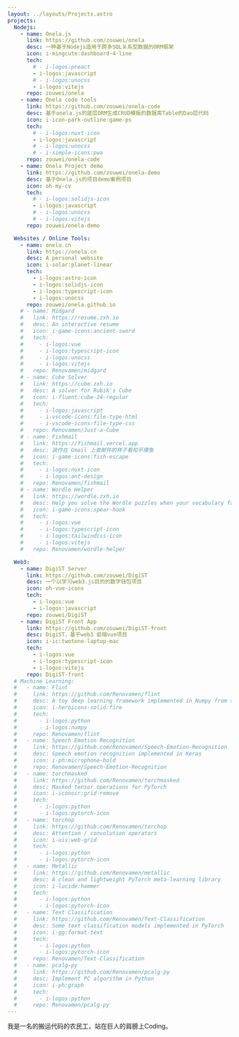 ```yaml
---
layout: ../layouts/Projects.astro
projects:
  Nodejs:
    - name: Onela.js
      link: https://github.com/zouwei/onela
      desc: 一种基于Nodejs适用于跨多SQL关系型数据的ORM框架
      icon: i-mingcute:dashboard-4-line
      tech:
        # - i-logos:preact
        - i-logos:javascript
        # - i-logos:unocss
        - i-logos:vitejs
      repo: zouwei/onela
    - name: Onela code tools
      link: https://github.com/zouwei/onela-code
      desc: 基于onela.js的底层ORM生成CRUD模板的数据库Table的Dao层代码
      icon: i-icon-park-outline:game-ps
      tech:
        # - i-logos:nuxt-icon
        - i-logos:javascript
        # - i-logos:unocss
        # - i-simple-icons:pwa
      repo: zouwei/onela-code
    - name: Onela Project demo
      link: https://github.com/zouwei/onela-demo
      desc: 基于Onela.js的项目demo案例项目
      icon: oh-my-cv
      tech:
        # - i-logos:solidjs-icon
        - i-logos:javascript
        # - i-logos:unocss
        # - i-logos:vitejs
      repo: zouwei/onela-demo

  Websites / Online Tools:
    - name: onela.cn
      link: https://onela.cn
      desc: A personal website
      icon: i-solar:planet-linear
      tech:
        - i-logos:astro-icon
        - i-logos:solidjs-icon
        - i-logos:typescript-icon
        - i-logos:unocss
      repo: zouwei/onela.github.io
    # - name: Midgard
    #   link: https://resume.zxh.io
    #   desc: An interactive resume
    #   icon: i-game-icons:ancient-sword
    #   tech:
    #     - i-logos:vue
    #     - i-logos:typescript-icon
    #     - i-logos:unocss
    #     - i-logos:vitejs
    #   repo: Renovamen/midgard
    # - name: Cube Solver
    #   link: https://cube.zxh.io
    #   desc: A solver for Rubik's Cube
    #   icon: i-fluent:cube-24-regular
    #   tech:
    #     - i-logos:javascript
    #     - i-vscode-icons:file-type-html
    #     - i-vscode-icons:file-type-css
    #   repo: Renovamen/Just-a-Cube
    # - name: Fishmail
    #   link: https://fishmail.vercel.app
    #   desc: 装作在 Gmail 上查邮件的样子看知乎摸鱼
    #   icon: i-game-icons:fish-escape
    #   tech:
    #     - i-logos:nuxt-icon
    #     - i-logos:ant-design
    #   repo: Renovamen/fishmail
    # - name: Wordle Helper
    #   link: https://wordle.zxh.io
    #   desc: Help you solve the Wordle puzzles when your vocabulary fails you
    #   icon: i-game-icons:spear-hook
    #   tech:
    #     - i-logos:vue
    #     - i-logos:typescript-icon
    #     - i-logos:tailwindcss-icon
    #     - i-logos:vitejs
    #   repo: Renovamen/wordle-helper

  Web3:
    - name: DigiST Server
      link: https://github.com/zouwei/DigiST
      desc: 一个以学习web3.js目的的数字钱包项目
      icon: oh-vue-icons
      tech:
        - i-logos:vue
        - i-logos:javascript
      repo: zouwei/DigiST
    - name: DigiST Front App
      link: https://github.com/zouwei/DigiST-front
      desc: DigiST，基于web3 前端vue项目
      icon: i-ic:twotone-laptop-mac
      tech:
        - i-logos:vue
        - i-logos:typescript-icon
        - i-logos:vitejs
      repo: DigiST-front
  # Machine Learning:
  #   - name: Flint
  #     link: https://github.com/Renovamen/flint
  #     desc: A toy deep learning framework implemented in Numpy from scratch
  #     icon: i-heroicons-solid:fire
  #     tech:
  #       - i-logos:python
  #       - i-logos:numpy
  #     repo: Renovamen/flint
  #   - name: Speech Emotion Recognition
  #     link: https://github.com/Renovamen/Speech-Emotion-Recognition
  #     desc: Speech emotion recognition implemented in Keras
  #     icon: i-ph:microphone-bold
  #     repo: Renovamen/Speech-Emotion-Recognition
  #   - name: torchmasked
  #     link: https://github.com/Renovamen/torchmasked
  #     desc: Masked tensor operations for PyTorch
  #     icon: i-iconoir:grid-remove
  #     tech:
  #       - i-logos:python
  #       - i-logos:pytorch-icon
  #   - name: torchop
  #     link: https://github.com/Renovamen/torchop
  #     desc: Attention / convolution operators
  #     icon: i-uis:web-grid
  #     tech:
  #       - i-logos:python
  #       - i-logos:pytorch-icon
  #   - name: Metallic
  #     link: https://github.com/Renovamen/metallic
  #     desc: A clean and lightweight PyTorch meta-learning library
  #     icon: i-lucide:hammer
  #     tech:
  #       - i-logos:python
  #       - i-logos:pytorch-icon
  #   - name: Text Classification
  #     link: https://github.com/Renovamen/Text-Classification
  #     desc: Some text classification models implemented in PyTorch
  #     icon: i-gg:format-text
  #     tech:
  #       - i-logos:python
  #       - i-logos:pytorch-icon
  #     repo: Renovamen/Text-Classification
  #   - name: pcalg-py
  #     link: https://github.com/Renovamen/pcalg-py
  #     desc: Implement PC algorithm in Python
  #     icon: i-ph:graph
  #     tech:
  #       - i-logos:python
  #     repo: Renovamen/pcalg-py
---
```


我是一名的搬运代码的农民工，站在巨人的肩膀上Coding。
